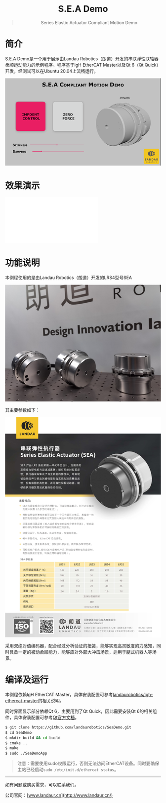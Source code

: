 <div align="center">
  <img src="./rocos-app.png" alt="" height="150">
  <h1>S.E.A Demo</h1>
  <blockquote>Series Elastic Actuator Compliant Motion Demo</blockquote>
</div>

# 简介

S.E.A Demo是一个用于展示由Landau Robotics（朗道）开发的串联弹性联轴器柔顺运动能力的示例程序。程序基于IgH EtherCAT Master以及Qt 6（Qt Quick）开发，经测试可以在Ubuntu 20.04上流畅运行。

 ![ui](docs/ui.png)

# 效果演示

<iframe src="//player.bilibili.com/player.html?aid=742605928&bvid=BV1Gk4y1u7ni&cid=1170820209&page=1" scrolling="no" border="0" frameborder="no" framespacing="0" allowfullscreen="true"> </iframe>

# 功能说明

本例程使用的是由Landau Robotics（朗道）开发的LRS4型号SEA

![sea_photo](docs/LRS4_photo.jpg)

其主要参数如下：

![sea_param](docs/LRS4_param.jpg)


采用双绝对值编码器，配合经过分析验证的扭簧，能够实现高灵敏度的力感知，同时具备一定的被动柔顺能力，能够应对外部大冲击场景，适用于腿式机器人等场景。
# 编译及运行

本例程依赖IgH EtherCAT Master，具体安装配置可参考[landaurobotics/igh-ethercat-master](https://github.com/landaurobotics/igh-ethercat-master)的相关说明。

同时界面显示部分依赖Qt 6，主要用到了Qt Quick，因此需要安装Qt 6的相关组件，具体安装配置可参考[Qt官方文档](https://doc.qt.io/qt-6/gettingstarted.html)。

```bash
$ git clone https://github.com/landaurobotics/SeaDemo.git
$ cd SeaDemo
$ mkdir build && cd build
$ cmake ..
$ make
$ sudo ./SeaDemoApp
```

> 注意：需要使用sudo权限运行，否则无法访问EtherCAT设备。同时要确保主站已经启动`sudo /etc/init.d/ethercat status`。


---

如有问题或购买需求，可以联系我们。

公司官网：[www.landaur.cn](http://www.landaur.cn/)
